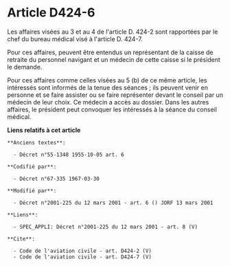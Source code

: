 # Article D424-6

Les affaires visées au 3 et au 4 de l'article D. 424-2 sont rapportées par le chef du bureau médical visé à l'article D.
424-7. 

Pour ces affaires, peuvent être entendus un représentant de la caisse de retraite du personnel navigant et un médecin de
cette caisse si le président le demande. 

Pour ces affaires comme celles visées au 5 (b) de ce même article, les intéressés sont informés de la tenue des séances ; ils
peuvent venir en personne et se faire assister ou se faire représenter devant le conseil par un médecin de leur choix. Ce
médecin a accès au dossier. Dans les autres affaires, le président peut convoquer les intéressés à la séance du conseil
médical.

**Liens relatifs à cet article**

	**Anciens textes**:

	  - Décret n°55-1348 1955-10-05 art. 6

	**Codifié par**:

	  - Décret n°67-335 1967-03-30

	**Modifié par**:

	  - Décret n°2001-225 du 12 mars 2001 - art. 6 () JORF 13 mars 2001

	**Liens**:

	  - SPEC_APPLI: Décret n°2001-225 du 12 mars 2001 - art. 8 (V)

	**Cite**:

	  - Code de l'aviation civile - art. D424-2 (V)
	  - Code de l'aviation civile - art. D424-7 (V)
